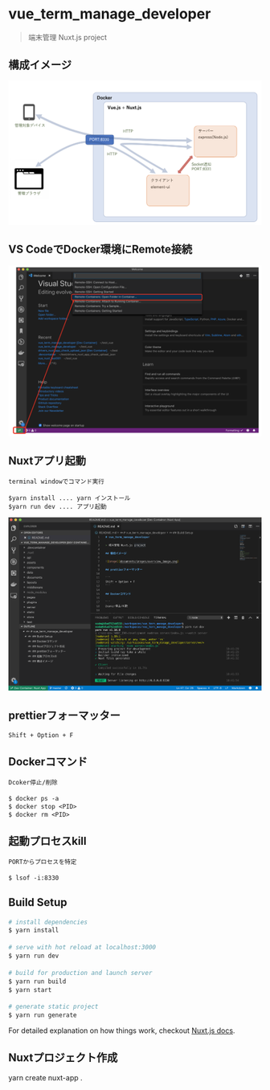 # vue_term_manage_developer

> 端末管理 Nuxt.js project

## 構成イメージ

![image](documents/images/overview_image.png)

## VS CodeでDocker環境にRemote接続

![image](documents/images/vs_code_remote.png)

## Nuxtアプリ起動

```
terminal windowでコマンド実行

$yarn install .... yarn インストール
$yarn run dev .... アプリ起動
```

![image](documents/images/yarn_run_dev.png)

## prettierフォーマッター

```
Shift + Option + F
```

## Dockerコマンド

```
Dcoker停止/削除

$ docker ps -a
$ docker stop <PID>
$ docker rm <PID>
```

## 起動プロセスkill

```
PORTからプロセスを特定

$ lsof -i:8330
```


## Build Setup

``` bash
# install dependencies
$ yarn install

# serve with hot reload at localhost:3000
$ yarn run dev

# build for production and launch server
$ yarn run build
$ yarn start

# generate static project
$ yarn run generate
```

For detailed explanation on how things work, checkout [Nuxt.js docs](https://nuxtjs.org).

## Nuxtプロジェクト作成
yarn create nuxt-app .
